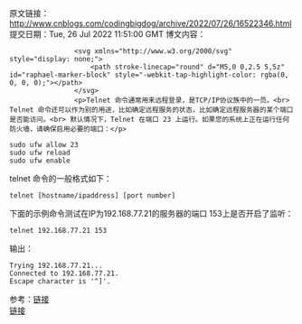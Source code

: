 原文链接：http://www.cnblogs.com/codingbigdog/archive/2022/07/26/16522346.html
提交日期：Tue, 26 Jul 2022 11:51:00 GMT
博文内容：

                    <svg xmlns="http://www.w3.org/2000/svg" style="display: none;">
                        <path stroke-linecap="round" d="M5,0 0,2.5 5,5z" id="raphael-marker-block" style="-webkit-tap-highlight-color: rgba(0, 0, 0, 0);"></path>
                    </svg>
                    <p>Telnet 命令通常用来远程登录，是TCP/IP协议族中的一员。<br> Telnet 命令还可以作为别的用途，比如确定远程服务的状态，比如确定远程服务器的某个端口是否能访问。<br> 默认情况下，Telnet 在端口 23 上运行。如果您的系统上正在运行任何防火墙，请确保启用必要的端口：</p> 
<pre><code class="prism language-bash"><span class="token function">sudo</span> ufw allow 23
<span class="token function">sudo</span> ufw reload
<span class="token function">sudo</span> ufw <span class="token function">enable</span>
</code></pre> 
<p>telnet 命令的一般格式如下：</p> 
<pre><code class="prism language-bash">telnet <span class="token punctuation">[</span>hostname/ipaddress<span class="token punctuation">]</span> <span class="token punctuation">[</span>port number<span class="token punctuation">]</span>
</code></pre> 
<p>下面的示例命令测试在IP为192.168.77.21的服务器的端口 153上是否开启了监听：</p> 
<pre><code class="prism language-bash">telnet 192.168.77.21 153
</code></pre> 
<p>输出：</p> 
<pre><code class="prism language-bash">Trying 192.168.77.21<span class="token punctuation">..</span>.
Connected to 192.168.77.21.
Escape character is <span class="token string">'^]'</span><span class="token keyword">.</span>
</code></pre> 
<p>参考：<a href="https://www.cnblogs.com/qichunlin/p/8877983.html">链接</a><br> <a href="https://www.yundongfang.com/Yun71091.html#:~:text=Telnet%20%E9%80%9A%E5%B8%B8%E5%9C%A8%20TCP%20%E7%AB%AF%E5%8F%A3%2023%20%E4%B8%8A%E4%BE%A6%E5%90%AC%E7%94%A8%E6%88%B7%E7%9A%84%E6%89%80%E6%9C%89%E8%AF%B7%E6%B1%82%EF%BC%8C%E4%BD%86%E6%82%A8%E5%8F%AF%E4%BB%A5%E7%9B%B8%E5%BA%94%E5%9C%B0%E6%9B%B4%E6%94%B9%E5%AE%83%E3%80%82%20%E6%AD%A5%E9%AA%A4%201.,%E4%B8%8A%20%E5%AE%89%E8%A3%85%20Telnet%20%E3%80%82%20%E9%BB%98%E8%AE%A4%E6%83%85%E5%86%B5%E4%B8%8B%EF%BC%8CTelnet%20%E5%9C%A8%20Ubuntu%20%E5%9F%BA%E7%A1%80%E5%AD%98%E5%82%A8%E5%BA%93%E4%B8%AD%E5%8F%AF%E7%94%A8%E3%80%82">链接</a></p>
                